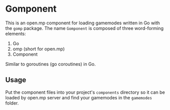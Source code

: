 Gomponent
==================================

This is an open.mp component for loading gamemodes written in Go with the `gomp` package.
The name `Gomponent` is composed of three word-forming elements:
1. Go
2. omp (short for open.mp)
3. Component

Similar to goroutines (go coroutines) in Go.

## Usage

Put the component files into your project's `components` directory so it can be loaded by open.mp server and find your gamemodes in the `gamemodes` folder.

